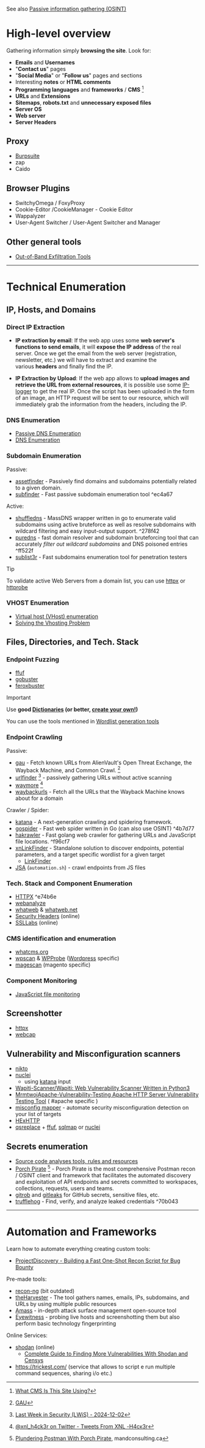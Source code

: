 See also [Passive information gathering (OSINT)](Passive%20information%20gathering%20(OSINT).md)
# High-level overview

Gathering information simply **browsing the site**. Look for:

- **Emails** and **Usernames**
- "**Contact us**" pages
- "**Social Media**" or "**Follow us**" pages and sections
- Interesting **notes** or **HTML comments**
- **Programming languages** and **frameworks** / **CMS** [^whatCMS]
- **URLs** and **Extensions**
- **Sitemaps**, **robots.txt** and **unnecessary exposed files**
- **Server OS**
- **Web server**
- **Server Headers**

[^whatCMS]: [What CMS Is This Site Using?](https://whatcms.org/)

## Proxy
- [Burpsuite](../Tools/Burpsuite.md)
- zap
- Caido

## Browser Plugins

- SwitchyOmega / FoxyProxy
- Cookie-Editor /CookieManager - Cookie Editor
- Wappalyzer
- User-Agent Switcher / User-Agent Switcher and Manager

## Other general tools

- [Out-of-Band Exfiltration Tools](../../Readwise/Articles/Piyush%20Kumawat%20(securitycipher)%20-%20Out-of-Band%20Exfiltration%20Tools.md)

---

# Technical Enumeration

## IP, Hosts, and Domains
### Direct IP Extraction

- **IP extraction by email**: If the web app uses some **web server's functions to send emails**, it will **expose the IP address** of the real server. Once we get the email from the web server (registration, newsletter, etc.) we will have to extract and examine the various **headers** and finally find the IP.

- **IP Extraction by Upload**: If the web app allows to **upload images and retrieve the URL from external resources**, it is possible use some [IP-logger](https://iplogger.org/) to get the real IP. Once the script has been uploaded in the form of an image, an HTTP request will be sent to our resource, which will immediately grab the information from the headers, including the IP.

### DNS Enumeration

- [Passive DNS Enumeration](Passive%20information%20gathering%20(OSINT).md#Passive%20DNS%20Enumeration)
- [DNS Enumeration](../Services/DNS%20-%20Domain%20Name%20System.md#Enumeration)

### Subdomain Enumeration
Passive:
- [assetfinder](../Tools/assetfinder.md) - Passively find domains and subdomains potentially related to a given domain.
- [subfinder](https://github.com/projectdiscovery/subfinder) - Fast passive subdomain enumeration tool ^ec4a67

Active:
- [shuffledns](https://github.com/projectdiscovery/shuffledns) - MassDNS wrapper written in go to enumerate valid subdomains using active bruteforce as well as resolve subdomains with wildcard filtering and easy input-output support. ^278f42
- [puredns](https://github.com/d3mondev/puredns) - fast domain resolver and subdomain bruteforcing tool that can accurately *filter out wildcard subdomains* and DNS poisoned entries ^ff522f
- [sublist3r](https://github.com/aboul3la/Sublist3r) - Fast subdomains enumeration tool for penetration testers

>[!tip]
>To validate active Web Servers from a domain list, you can use [httpx](../Tools/httpx.md#Find%20HTTP%20services%20hosted%20on%20non-standard%20ports) or [httprobe](../Tools/httprobe.md#Find%20HTTP%20services%20hosted%20on%20non-standard%20ports) 

### VHOST Enumeration

- [Virtual host (VHost) enumeration](../../Readwise/Articles/blackbird-eu%20-%207%20Overlooked%20Recon%20Techniques%20to%20Find%20More%20Vulnerabilities.md#Virtual%20host%20(VHost)%20enumeration)
- [Solving the Vhosting Problem](../../Readwise/Articles/ProjectDiscovery%20-%20Building%20a%20Fast%20One-Shot%20Recon%20Script%20for%20Bug%20Bounty.md#Solving%20the%20Vhosting%20Problem)


## Files, Directories, and Tech. Stack
### Endpoint Fuzzing

- [ffuf](../Tools/ffuf.md)
- [gobuster](../Tools/gobuster.md)
- [feroxbuster](https://github.com/epi052/feroxbuster)

>[!important]
>Use **good [Dictionaries](Dictionary%20Generation.md) (or better, [create your own!](../../Readwise/Articles/blackbird-eu%20-%20Creating%20Custom%20Wordlists%20for%20Bug%20Bounty%20Targets%20A%20Complete%20Guide.md))**
>
>You can use the tools mentioned in [Wordlist generation tools](Dictionary%20Generation.md#Wordlist%20generation%20tools)

### Endpoint Crawling

Passive:
- [gau](https://github.com/lc/gau) - Fetch known URLs from AlienVault's Open Threat Exchange, the Wayback Machine, and Common Crawl. [^1]
- [urlfinder](../Tools/urlfinder.md) [^urlfinder] - passively gathering URLs without active scanning
- [waymore](https://github.com/xnl-h4ck3r/waymore) [^waymore-tweet]
- [waybackurls](https://github.com/tomnomnom/waybackurls) - Fetch all the URLs that the Wayback Machine knows about for a domain

Crawler / Spider:
- [katana](../Tools/katana.md) - A next-generation crawling and spidering framework.
- [gospider](https://github.com/jaeles-project/gospider) - Fast web spider written in Go (can also use OSINT) ^4b7d77
- [hakrawler](https://github.com/hakluke/hakrawler) - Fast golang web crawler for gathering URLs and JavaScript file locations. ^f96cf7
- [xnLinkFinder](https://github.com/xnl-h4ck3r/xnLinkFinder) - Standalone solution to discover endpoints, potential parameters, and a target specific wordlist for a given target
	- [LinkFinder](../../Readwise/Articles/novasecio%20-%20Recon%20for%20Bug%20Bounty%208%20Essential%20Tools%20for%20Performing%20Effective%20Reconnaissance.md#LinkFinder)
- [JSA](../Services/HTTP%20&%20HTTPS.md#^e44cdc) (`automation.sh`) - crawl endpoints from JS files

[^waymore-tweet]: [@xnl_h4ck3r on Twitter - Tweets From XNL -Н4cĸ3r](../../Readwise/Tweets/@xnl_h4ck3r%20on%20Twitter%20-%20Tweets%20From%20XNL%20-Н4cĸ3r.md#^3d52ca)
[^urlfinder]: [Last Week in Security (LWiS) - 2024-12-02](../../Readwise/Articles/Erik%20-%20Last%20Week%20in%20Security%20(LWiS)%20-%202024-12-02.md#^e83851)

### Tech. Stack and Component Enumeration

- [HTTPX](../../Readwise/Articles/novasecio%20-%20Recon%20for%20Bug%20Bounty%208%20Essential%20Tools%20for%20Performing%20Effective%20Reconnaissance.md#HTTPX) ^e74b6e
- [webanalyze](../../Readwise/Articles/httpsgithub.comrverton%20-%20GitHub%20-%20RvertonWebanalyze%20Port%20of%20Wappalyzer%20(Uncovers%20Technologies%20Used%20on%20Websites)%20to%20Automate%20Mass%20Scanning..md)
- [whatweb](https://github.com/urbanadventurer/WhatWeb) & [whatweb.net](https://connect.ibsa-pharma.fr/)
- [Security Headers](https://securityheaders.com/) (online)
- [SSLLabs](https://www.ssllabs.com/ssltest/) (online)

### CMS identification and enumeration

- [whatcms.org](https://whatcms.org/)
- [wpscan](https://github.com/wpscanteam/wpscan) & [WPProbe](../../Readwise/Articles/httpsgithub.comChocapikk%20-%20GitHub%20-%20ChocapikkWpprobe%20A%20Fast%20WordPress%20Plugin%20Enumeration%20Tool.md) ([Wordpress](../Dev,%20scripting%20&%20OS/Wordpress.md) specific)
- [magescan](https://github.com/steverobbins/magescan) (magento specific)

### Component Monitoring

- [JavaScript file monitoring](../../Readwise/Articles/blackbird-eu%20-%207%20Overlooked%20Recon%20Techniques%20to%20Find%20More%20Vulnerabilities.md#JavaScript%20file%20monitoring)

## Screenshotter

- [httpx](../Tools/httpx.md)
- [webcap](../../Readwise/Articles/Erik%20-%20Last%20Week%20in%20Security%20(LWiS)%20-%202025-03-03.md#^e13b68)

## Vulnerability and Misconfiguration scanners

- [nikto](../Tools/nikto.md)
- [nuclei](../Tools/nuclei.md)
	- using [katana](../Tools/katana.md) input
- [Wapiti-Scanner/Wapiti: Web Vulnerability Scanner Written in Python3](../../Readwise/Articles/httpsgithub.comwapiti-scanner%20-%20Wapiti-ScannerWapiti%20Web%20Vulnerability%20Scanner%20Written%20in%20Python3.md)
- [MrmtwojApache-Vulnerability-Testing Apache HTTP Server Vulnerability Testing Tool](../../Readwise/Articles/httpsgithub.commrmtwoj%20-%20MrmtwojApache-Vulnerability-Testing%20Apache%20HTTP%20Server%20Vulnerability%20Testing%20Tool%20PoC%20for%20CVE-2024-38472%20,%20CVE-2024-39573%20,%20CVE-2024-38477%20,%20CVE-2024-38476%20,%20CVE-2024-38475%20,%20CVE-2024-38474%20,%20CVE-2024-38473%20,%20CVE-2023-38709.md) ( #apache specific )
- [misconfig mapper](../../Readwise/Articles/novasecio%20-%20Intigriti%20Bug%20Bytes%20219%20-%20December%202024.md#^4a91a1) - automate security misconfiguration detection on your list of targets
- [HExHTTP](../../Readwise/Tweets/@7h3h4ckv157%20on%20Twitter%20-%20Tweets%20From%207h3h4ckv157.md#^d53888)
- [qsreplace](../Tools/qsreplace.md) + [ffuf](../Tools/ffuf.md), [sqlmap](../Tools/sqlmap.md) or [nuclei](../Tools/nuclei.md)

## Secrets enumeration

- [Source code analyses tools, rules and resources](../Services/HTTP%20&%20HTTPS.md#Source%20code%20analyses%20tools,%20rules%20and%20resources)
- [Porch Pirate](https://github.com/mandconsultinggroup/porch-pirate) [^porch-pirate] - Porch Pirate is the most comprehensive Postman recon / OSINT client and framework that facilitates the automated discovery and exploitation of API endpoints and secrets committed to workspaces, collections, requests, users and teams.
- [gitrob](Passive%20information%20gathering%20(OSINT).md#^5a3ff0) and [gitleaks](Passive%20information%20gathering%20(OSINT).md#^88d33b) for GitHub secrets, sensitive files, etc.
- [trufflehog](https://github.com/trufflesecurity/trufflehog) - Find, verify, and analyze leaked credentials ^70b043


[^porch-pirate]: [Plundering Postman With Porch Pirate](../../Readwise/Articles/Mand%20Consulting%20Group%20-%20Plundering%20Postman%20With%20Porch%20Pirate.md), mandconsulting.ca

---
# Automation and Frameworks

Learn how to automate everything creating custom tools:
- [ProjectDiscovery - Building a Fast One-Shot Recon Script for Bug Bounty](../../Readwise/Articles/ProjectDiscovery%20-%20Building%20a%20Fast%20One-Shot%20Recon%20Script%20for%20Bug%20Bounty.md)

Pre-made tools:
- [recon-ng](../Tools/recon-ng.md) (bit outdated)
- [theHarvester](../Tools/theHarvester.md) - The tool gathers names, emails, IPs, subdomains, and URLs by using multiple public resources
- [Amass](../../Readwise/Articles/novasecio%20-%20Recon%20for%20Bug%20Bounty%208%20Essential%20Tools%20for%20Performing%20Effective%20Reconnaissance.md#Amass) - in-depth attack surface management open-source tool
- [Eyewitness](../../Readwise/Articles/novasecio%20-%20Recon%20for%20Bug%20Bounty%208%20Essential%20Tools%20for%20Performing%20Effective%20Reconnaissance.md#Eyewitness) - probing live hosts and screenshotting them but also perform basic technology fingerprinting

Online Services:
- [shodan](https://www.shodan.io/) (online)
	- [Complete Guide to Finding More Vulnerabilities With Shodan and Censys](../../Readwise/Articles/novasecio%20-%20Complete%20Guide%20to%20Finding%20More%20Vulnerabilities%20With%20Shodan%20and%20Censys.md)
- https://trickest.com/ (service that allows to script e run multiple command sequences, sharing i/o etc.)


[^1]: [GAU](../../Readwise/Articles/novasecio%20-%20Recon%20for%20Bug%20Bounty%208%20Essential%20Tools%20for%20Performing%20Effective%20Reconnaissance.md#GAU)
